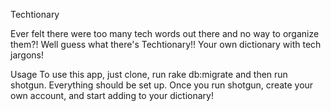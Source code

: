 Techtionary

Ever felt there were too many tech words out there and no way to organize them?!
Well guess what there's Techtionary!! Your own dictionary with tech jargons!

Usage
To use this app, just clone, run rake db:migrate and then run shotgun. Everything should be set up.
Once you run shotgun, create your own account, and start adding to your dictionary!
